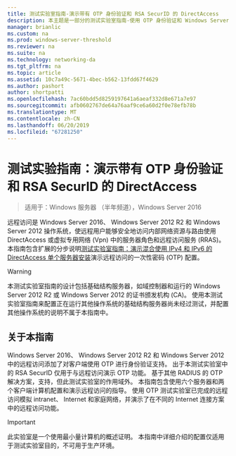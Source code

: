 ```yaml
---
title: 测试实验室指南-演示带有 OTP 身份验证和 RSA SecurID 的 DirectAccess
description: 本主题是一部分的测试实验室指南-使用 OTP 身份验证和 Windows Server 2016 的 RSA SecurID 演示 DirectAccess
manager: brianlic
ms.custom: na
ms.prod: windows-server-threshold
ms.reviewer: na
ms.suite: na
ms.technology: networking-da
ms.tgt_pltfrm: na
ms.topic: article
ms.assetid: 10c7a49c-5671-4bec-b562-13fdd67f4629
ms.author: pashort
author: shortpatti
ms.openlocfilehash: 7ac60bdd5d8259197641a6aeaf332d8e671a7e97
ms.sourcegitcommit: afb0602767de64a76aaf9ce6a60d2f0e78efb78b
ms.translationtype: MT
ms.contentlocale: zh-CN
ms.lasthandoff: 06/20/2019
ms.locfileid: "67281250"
---
```

# <a name="test-lab-guide-demonstrate-directaccess-with-otp-authentication-and-rsa-securid"></a>测试实验指南：演示带有 OTP 身份验证和 RSA SecurID 的 DirectAccess

>适用于：Windows 服务器 （半年频道），Windows Server 2016

远程访问是 Windows Server 2016、 Windows Server 2012 R2 和 Windows Server 2012 操作系统，使远程用户能够安全地访问内部网络资源与路由使用 DirectAccess 或虚拟专用网络 (Vpn) 中的服务器角色和远程访问服务 (RRAS)。 本指南包含扩展的分步说明[测试实验室指南：演示混合使用 IPv4 和 IPv6 的 DirectAccess 单个服务器安装](https://go.microsoft.com/fwlink/p/?LinkId=237004)演示远程访问的一次性密码 (OTP) 配置。  
  
> [!WARNING]  
> 本测试实验室指南的设计包括基础结构服务器，如域控制器和运行的 Windows Server 2012 R2 或 Windows Server 2012 的证书颁发机构 (CA)。 使用本测试实验室指南来配置正在运行其他操作系统的基础结构服务器尚未经过测试，并配置其他操作系统的说明不属于本指南中。  
  
## <a name="about-this-guide"></a>关于本指南  
Windows Server 2016、 Windows Server 2012 R2 和 Windows Server 2012 中的远程访问添加了对客户端使用 OTP 进行身份验证支持。 出于本测试实验室中的 RSA SecurID 仅用于与远程访问演示 OTP 功能。 基于其他 RADIUS 的 OTP 解决方案，支持，但此测试实验室的作用域外。 本指南包含使用六个服务器和两个客户端计算机配置和演示远程访问的指导。 使用 OTP 测试实验室已完成的远程访问模拟 intranet、 Internet 和家庭网络，并演示了在不同的 Internet 连接方案中的远程访问功能。  
  
> [!IMPORTANT]  
> 此实验室是一个使用最小量计算机的概述证明。 本指南中详细介绍的配置仅适用于测试实验室目的，不可用于生产环境。  
  


